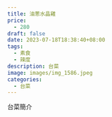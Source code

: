 ```yaml
---
title: 油蔥水晶雞
price:
  - 280
draft: false
date: 2023-07-18T18:38:40+08:00
tags:
  - 素食
  - 辣度
description: 台菜
image: images/img_1586.jpeg
categories:
  - 台菜
---
```


台菜簡介
